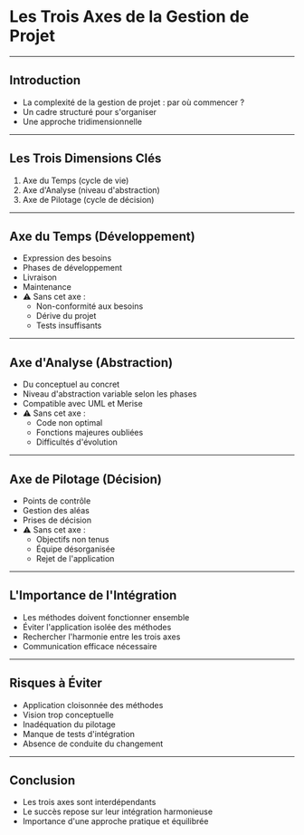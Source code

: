 # Les Trois Axes de la Gestion de Projet

---

## Introduction
* La complexité de la gestion de projet : par où commencer ?
* Un cadre structuré pour s'organiser
* Une approche tridimensionnelle

---

## Les Trois Dimensions Clés
1. Axe du Temps (cycle de vie)
2. Axe d'Analyse (niveau d'abstraction)
3. Axe de Pilotage (cycle de décision)

---

## Axe du Temps (Développement)
* Expression des besoins
* Phases de développement
* Livraison
* Maintenance
* ⚠️ Sans cet axe :
    * Non-conformité aux besoins
    * Dérive du projet
    * Tests insuffisants

---

## Axe d'Analyse (Abstraction)
* Du conceptuel au concret
* Niveau d'abstraction variable selon les phases
* Compatible avec UML et Merise
* ⚠️ Sans cet axe :
    * Code non optimal
    * Fonctions majeures oubliées
    * Difficultés d'évolution

---

## Axe de Pilotage (Décision)
* Points de contrôle
* Gestion des aléas
* Prises de décision
* ⚠️ Sans cet axe :
    * Objectifs non tenus
    * Équipe désorganisée
    * Rejet de l'application

---

## L'Importance de l'Intégration
* Les méthodes doivent fonctionner ensemble
* Éviter l'application isolée des méthodes
* Rechercher l'harmonie entre les trois axes
* Communication efficace nécessaire

---

## Risques à Éviter
* Application cloisonnée des méthodes
* Vision trop conceptuelle
* Inadéquation du pilotage
* Manque de tests d'intégration
* Absence de conduite du changement

---

## Conclusion
* Les trois axes sont interdépendants
* Le succès repose sur leur intégration harmonieuse
* Importance d'une approche pratique et équilibrée
